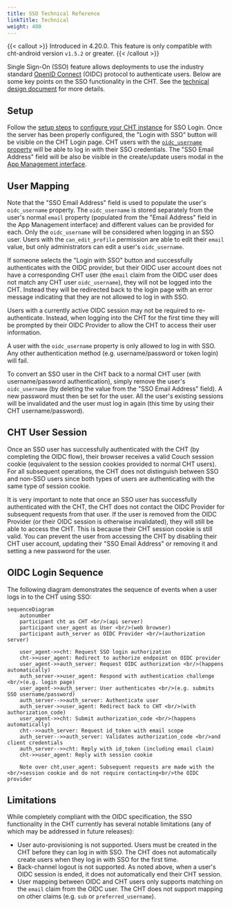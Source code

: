 ```yaml
---
title: SSO Technical Reference
linkTitle: Technical
weight: 400
---
```


{{< callout >}}
Introduced in 4.20.0. This feature is only compatible with cht-android version `v1.5.2` or greater.
{{< /callout >}}

Single Sign-On (SSO) feature allows deployments to use the industry standard [OpenID Connect](https://openid.net/) (OIDC) protocol to authenticate users. Below are some key points on the SSO functionality in the CHT. See the [technical design document](https://docs.google.com/document/d/1LUn1ZRetAmYE04CtdcTmp-bEBvl37AZ0CvFXZChXqfU/edit?tab=t.0) for more details.

## Setup 

Follow the [setup steps](//hosting/sso) to [configure your CHT instance](/building/reference/app-settings/oidc_provider) for SSO Login. Once the server has been properly configured, the "Login with SSO" button will be visible on the CHT Login page. CHT users with the [`oidc_username` property](/building/reference/api/#login-by-oidc) will be able to log in with their SSO credentials. The "SSO Email Address" field will be also be visible in the create/update users modal in the [App Management interface](/building/admin/admin-overview). 

## User Mapping

Note that the "SSO Email Address" field is used to populate the user's `oidc_username` property. The `oidc_username` is stored separately from the user's normal `email` property (populated from the "Email Address" field in the App Management interface) and different values can be provided for each. Only the `oidc_username` will be considered when logging in an SSO user. Users with the `can_edit_profile` permission are able to edit their `email` value, but only administrators can edit a user's `oidc_username`.

If someone selects the "Login with SSO" button and successfully authenticates with the OIDC provider, but their OIDC user account does not have a corresponding CHT user (the `email` claim from the OIDC user does not match any CHT user `oidc_username`), they will not be logged into the CHT. Instead they will be redirected back to the login page with an error message indicating that they are not allowed to log in with SSO.

Users with a currently active OIDC session may not be required to re-authenticate. Instead, when logging into the CHT for the first time they will be prompted by their OIDC Provider to allow the CHT to access their user information.

A user with the `oidc_username` property is only allowed to log in with SSO. Any other authentication method (e.g. username/password or token login) will fail.

To convert an SSO user in the CHT back to a normal CHT user (with username/password authentication), simply remove the user's `oidc_username` (by deleting the value from the "SSO Email Address" field). A new password must then be set for the user. All the user's existing sessions will be invalidated and the user must log in again (this time by using their CHT username/password).

## CHT User Session 

Once an SSO user has successfully authenticated with the CHT (by completing the OIDC flow), their browser receives a valid Couch session cookie (equivalent to the session cookies provided to normal CHT users). For all subsequent operations, the CHT does not distinguish between SSO and non-SSO users since both types of users are authenticating with the same type of session cookie.

It is very important to note that once an SSO user has successfully authenticated with the CHT, the CHT does not contact the OIDC Provider for subsequent requests from that user. If the user is removed from the OIDC Provider (or their OIDC session is otherwise invalidated), they will still be able to access the CHT. This is because their CHT session cookie is still valid. You can prevent the user from accessing the CHT by disabling their CHT user account, updating their "SSO Email Address" or removing it and setting a new password for the user.

## OIDC Login Sequence

The following diagram demonstrates the sequence of events when a user logs in to the CHT using SSO:

```mermaid
sequenceDiagram
    autonumber
    participant cht as CHT <br/>(api server)
    participant user_agent as User <br/>(web browser)
    participant auth_server as OIDC Provider <br/>(authorization server)

    user_agent->>cht: Request SSO login authorization
    cht->>user_agent: Redirect to authorize endpoint on OIDC provider
    user_agent->>auth_server: Request OIDC authorization <br/>(happens automatically)
    auth_server->>user_agent: Respond with authentication challenge <br/>(e.g. login page)
    user_agent->>auth_server: User authenticates <br/>(e.g. submits SSO username/password)
    auth_server-->>auth_server: Authenticate user
    auth_server->>user_agent: Redirect back to CHT <br/>(with authorization_code)
    user_agent->>cht: Submit authorization_code <br/>(happens automatically)
    cht-->>auth_server: Request id_token with email scope
    auth_server-->>auth_server: Validates authorization_code <br/>and client credentials
    auth_server-->>cht: Reply with id_token (including email claim)
    cht->>user_agent: Reply with session cookie
    
    Note over cht,user_agent: Subsequent requests are made with the <br/>session cookie and do not require contacting<br/>the OIDC provider
```

## Limitations

While completely compliant with the OIDC specification, the SSO functionality in the CHT currently has several notable limitations (any of which may be addressed in future releases):

* User auto-provisioning is not supported. Users must be created in the CHT before they can log in with SSO.  The CHT does not automatically create users when they log in with SSO for the first time.
* Back-channel logout is not supported. As noted above, when a user's OIDC session is ended, it does not automatically end their CHT session.
* User mapping between OIDC and CHT users only supports matching on the `email` claim from the OIDC user. The CHT does not support mapping on other claims (e.g. `sub` or `preferred_username`).
